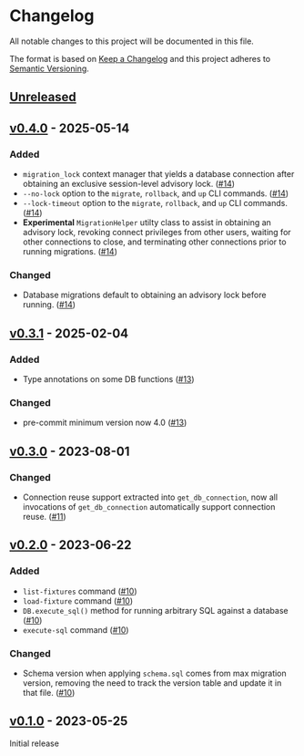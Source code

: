# Changelog

All notable changes to this project will be documented in this file.

The format is based on [Keep a Changelog](http://keepachangelog.com/en/1.0.0/)
and this project adheres to [Semantic Versioning](http://semver.org/spec/v2.0.0.html).

## [Unreleased]

## [v0.4.0] - 2025-05-14

### Added

- `migration_lock` context manager that yields a database connection after obtaining
  an exclusive session-level advisory lock. ([#14])
- `--no-lock` option to the `migrate`, `rollback`, and `up` CLI commands. ([#14])
- `--lock-timeout` option to the `migrate`, `rollback`, and `up` CLI commands. ([#14])
- **Experimental** `MigrationHelper` utilty class to assist in obtaining an advisory
  lock, revoking connect privileges from other users, waiting for other connections to
  close, and terminating other connections prior to running migrations. ([#14])

### Changed

- Database migrations default to obtaining an advisory lock before running. ([#14])

## [v0.3.1] - 2025-02-04

### Added

- Type annotations on some DB functions ([#13])

### Changed

- pre-commit minimum version now 4.0 ([#13])

## [v0.3.0] - 2023-08-01

### Changed

- Connection reuse support extracted into `get_db_connection`, now all
  invocations of `get_db_connection` automatically support connection reuse.
  ([#11])

## [v0.2.0] - 2023-06-22

### Added

- `list-fixtures` command ([#10])
- `load-fixture` command ([#10])
- `DB.execute_sql()` method for running arbitrary SQL against a database ([#10])
- `execute-sql` command ([#10])

### Changed

- Schema version when applying `schema.sql` comes from max migration version,
  removing the need to track the version table and update it in that file. ([#10])

## [v0.1.0] - 2023-05-25

Initial release

[unreleased]: https://github.com/element84/dbami/compare/v0.4.0...main
[v0.4.0]: https://github.com/element84/dbami/compare/v0.3.1...v0.4.0
[v0.3.1]: https://github.com/element84/dbami/compare/v0.3.0...v0.3.1
[v0.3.0]: https://github.com/element84/dbami/compare/v0.2.0...v0.3.0
[v0.2.0]: https://github.com/element84/dbami/compare/v0.1.0...v0.2.0
[v0.1.0]: https://github.com/element84/dbami/tree/v0.1.0

[#10]: https://github.com/Element84/dbami/pull/10
[#11]: https://github.com/Element84/dbami/pull/11
[#13]: https://github.com/Element84/dbami/pull/13
[#14]: https://github.com/Element84/dbami/pull/14
